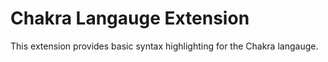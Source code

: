# Chakra Langauge Extension

This extension provides basic syntax highlighting for the Chakra langauge.

